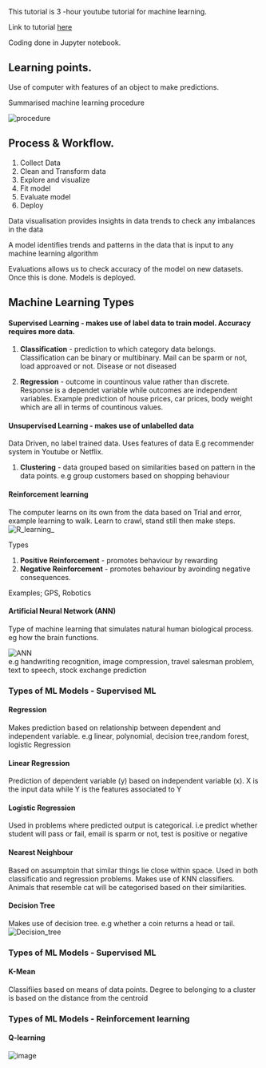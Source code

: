 This tutorial is 3 -hour youtube tutorial for machine learning.

Link to tutorial [here](https://youtu.be/JK776vhqA30)

Coding done in Jupyter notebook.

## Learning points.
Use of computer with features of an object to make predictions.

Summarised machine learning procedure

![procedure](https://github.com/mikemwanga/training-requirements/blob/main/Extra_Training/ML_with_SkillCurb/Images/ML_Workflow.png)

## Process & Workflow.
1. Collect Data
2. Clean and Transform data
3. Explore and visualize
4. Fit model
5. Evaluate model
6. Deploy

Data visualisation provides insights in data trends to check any imbalances in the data <br>

A model identifies trends and patterns in the data that is input to any machine learning algorithm <br>

Evaluations allows us to check accuracy of the model on new datasets. Once this is done. Models is deployed.

## Machine Learning Types

#### Supervised Learning - makes use of label data to train model. Accuracy requires more data.
	
1. **Classification** - prediction to which category data belongs. Classification can be binary or multibinary.
	Mail can be sparm or not, load approaved or not. Disease or not  diseased
	
2. **Regression** - outcome in countinous value rather than discrete. Response is a dependet variable while
	outcomes are independent variables. Example prediction of house prices, car prices, body weight which
	are all in terms of countinous values.

#### Unsupervised Learning - makes use of unlabelled data 
Data Driven, no label trained data. Uses features of data
E.g recommender system in Youtube or Netflix.

1. **Clustering** - data grouped based on similarities based on pattern in the data points. e.g group 
	customers based on shopping behaviour
	

#### Reinforcement learning 
The computer learns on its own from the data based on Trial and error, example learning to walk. Learn to crawl, stand still then make steps.
![R_learning_](https://github.com/mikemwanga/training-requirements/blob/main/Extra_Training/ML_with_SkillCurb/Images/Reinforcement_learning.png)
	
Types
1. **Positive Reinforcement** - promotes behaviour by rewarding
2. **Negative Reinforcement**  - promotes behaviour by avoinding negative consequences.
	
Examples; GPS, Robotics
	
#### Artificial Neural Network (ANN)
Type of machine learning that simulates natural human biological process. eg how the brain functions.
	
![ANN](https://github.com/mikemwanga/training-requirements/blob/main/Extra_Training/ML_with_SkillCurb/Images/ANN.png) <br>
e.g handwriting recognition, image compression, travel salesman problem, text to speech, stock exchange prediction
	
	
### Types of ML Models - Supervised ML

#### Regression 
Makes prediction based on relationship between dependent and independent variable. e.g linear,
polynomial, decision tree,random forest, logistic Regression
#### Linear Regression
Prediction of dependent variable (y) based on independent variable (x). X is the input data while Y is the features associated to Y
#### Logistic Regression
Used in problems where predicted output is categorical. i.e predict whether student will pass or fail, email is sparm or not, test is positive or negative
	
#### Nearest Neighbour 
Based on assumptoin that similar things lie close within space.	Used  in both classificatio and regression problems. Makes use of KNN classifiers. Animals that
resemble cat will be categorised based on their similarities.

#### Decision Tree
Makes use of decision tree. e.g whether a coin returns a head or tail. 
![Decision_tree](https://github.com/mikemwanga/training-requirements/blob/main/Extra_Training/ML_with_SkillCurb/Images/Decision_Tree.png)

	
### Types of ML Models - Supervised ML

#### K-Mean
Classifiies based on means of data points. Degree to belonging to a cluster is based on the distance from the centroid

	
### Types of ML Models - Reinforcement learning
#### Q-learning
![image](https://github.com/mikemwanga/training-requirements/blob/main/Extra_Training/ML_with_SkillCurb/Images/Q_Learning.png)
	
	
	
	
	
	
	
	
	
	
	
	
	
	
	
	
	
	
	
	

